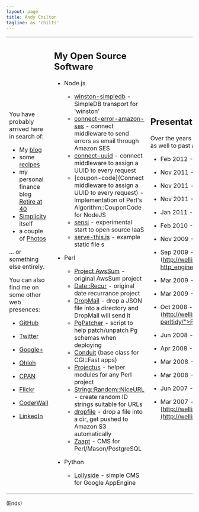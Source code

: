 ```yaml
---
layout: page
title: Andy Chilton
tagline: as 'chilts'
---
```

<table>
 <tr>
   <td>

You have probably arrived here in search of:

* My [blog](/blog/)
* some [recipes](/recipe/)
* my personal finance blog [Retire at 40](/retire-at-40/)
* [Simplicity](/retire-at-40/) itself
* a couple of [Photos](/photo/)

... or something else entirely.

You can also find me on some other web presences:

* [GitHub](https://github.com/chilts/)
* [Twitter](https://twitter.com/andychilton)
* [Google+](https://plus.google.com/101676799407822585755/)
* [Ohloh](http://www.ohloh.net/accounts/chilts)
* [CPAN](http://search.cpan.org/~chilts/)
* [Flickr](http://www.flickr.com/photos/andychilton/)
* [CoderWall](http://coderwall.com/andychilton)
* [LinkedIn](http://www.linkedin.com/profile/view?id=34320615)

    </td>
    <td>

## My Open Source Software ##

* Node.js
     * [winston-simpledb](https://github.com/appsattic/winston-simpledb) - SimpleDB transport for 'winston'
     * [connect-error-amazon-ses](https://github.com/appsattic/connect-error-amazon-ses) - connect middleware to send errors as email through Amazon SES
     * [connect-uuid](https://github.com/appsattic/connect-uuid) - connect middleware to assign a UUID to every request
     * [coupon-code](Connect middleware to assign a UUID to every request) - Implementation of Perl's Algorithm::CouponCode for NodeJS
     * [sensi](https://github.com/appsattic/sensi) - experimental start to open source IaaS
     * [serve-this.js](https://github.com/appsattic/serve-this) - example static file s
* Perl
     * [Project AwsSum](https://github.com/appsattic/awssum) - original AwsSum project
     * [Date::Recur](https://github.com/appsattic/libdate-recur-perl) - original date recurrance project
     * [DropMail](https://github.com/appsattic/dropmail) - drop a JSON file into a directory and DropMail will send it
     * [PgPatcher](https://github.com/chilts/pgpatcher) - script to help patch/unpatch Pg schemas when deploying
     * [Conduit](https://github.com/appsattic/conduit) (base class for CGI::Fast apps)
     * [Projectus](https://github.com/appsattic/projectus) - helper modules for any Perl project
     * [String::Random::NiceURL](https://github.com/appsattic/String-Random-NiceURL) - create random ID strings suitable for URLs
     * [dropfile](https://github.com/appsattic/dropfile) - drop a file into a dir, get pushed to Amazon S3 automatically
     * [Zaapt](https://github.com/chilts/zaapt) - CMS for Perl/Mason/PostgreSQL
* Python
     * [Lollyside](https://gitorious.org/lollysite/lollysite) - simple CMS for Google AppEngine

    </td>
    <td>

## Presentations ##

Over the years I have presented a number of topics to Wellington PM as well to past and current work colleagues:

* Feb 2012 - [Weird but Useful JavaScript](http://s.appsattic.com/slides/20120214-weird-but-useful-javascript.html)
* Nov 2011 - [Intro to Go](http://s.appsattic.com/slides/20110926-intro-to-go.html)
* Nov 2011 - [serve-this.go](http://s.appsattic.com/slides/20110926-serve-this.html)
* Nov 2011 - [The Syntax of Go](http://s.appsattic.com/slides/20110926-the-syntax-of-go.html)
* Jan 2011 - [Your Own Startup Using Open Source](http://s.appsattic.com/slides/20110110-your-own-startup-using-open-source.html)
* Feb 2010 - [Google AppEngine](http://wellington.pm.org/archive/201002/andy-google-appengine/)
* Nov 2009 - [Redis](http://wellington.pm.org/archive/200911/andy-redis.html)
* Sep 2009 - [Tie::DBI](http://wellington.pm.org/archive/200909/andy_chilton-http_engine/">HTTP::Engine</a><
* Mar 2009 - [Tie::DBI](http://wellington.pm.org/archive/200903/andy-tie-dbi/index.html)
* Mar 2009 - [Text::*](http://wellington.pm.org/archive/200903/andy-text-star/index.html)
* Oct 2008 - [Playing with Amazon Web Services](http://wellington.pm.org/archive/200810/andychilton-perltidy/">PerlTidy</a><
* Jun 2008 - [cil - a Distributed Bug Tracking System](http://wellington.pm.org/archive/200806/andy-cil/)
* Apr 2008 - [Learning from Perl Golf](http://wellington.pm.org/archive/200804/learning_from_perl_golf/)
* Mar 2008 - [Playing with Amazon Web Services](http://wellington.pm.org/archive/200803/andy_chilton_aws2/index.html)
* Mar 2008 - [Talking to Amazon Web Services](http://wellington.pm.org/archive/200803/andy_chilton_aws1/index.html)
* Jun 2007 - [Consuming OpenIDs](http://wellington.pm.org/archive/200706/openid/index.html)
* Mar 2007 - [http://wellington.pm.org/archive/200703/html_mason/index.html](http://wellington.pm.org/archive/200703/html)

    </td>

  </tr>
</table>

(Ends)
